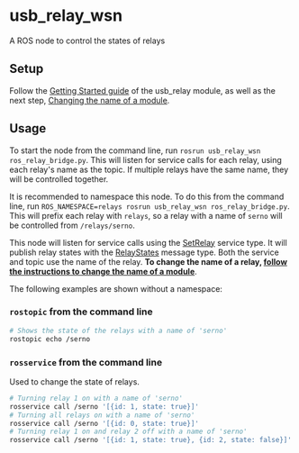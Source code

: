 # usb_relay_wsn
A ROS node to control the states of relays

## Setup

Follow the
[Getting Started guide](src/usb_relay/README.md#getting-started) of the
usb_relay module, as well as the next step, [Changing the name of a
module][change-name].

## Usage

To start the node from the command line, run `rosrun usb_relay_wsn
ros_relay_bridge.py`. This will listen for service calls for each relay,
using each relay's name as the topic. If multiple relays have the same
name, they will be controlled together.

It is recommended to namespace this node. To do this from the command
line, run `ROS_NAMESPACE=relays rosrun usb_relay_wsn
ros_relay_bridge.py`. This will prefix each relay with `relays`, so a
relay with a name of `serno` will be controlled from `/relays/serno`.

This node will listen for service calls using the
[SetRelay](srv/SetRelay.srv) service type. It will publish relay states
with the [RelayStates](msg/RelayStates.msg) message type. Both the
service and topic use the name of the relay. **To change the name of a
relay, [follow the instructions to change the name of a
module][change-name]**.

The following examples are shown without a namespace:

### `rostopic` from the command line
```bash
# Shows the state of the relays with a name of 'serno'
rostopic echo /serno
```

### `rosservice` from the command line
Used to change the state of relays.

```bash
# Turning relay 1 on with a name of 'serno'
rosservice call /serno '[{id: 1, state: true}]'
# Turning all relays on with a name of 'serno'
rosservice call /serno '[{id: 0, state: true}]'
# Turning relay 1 on and relay 2 off with a name of 'serno'
rosservice call /serno '[{id: 1, state: true}, {id: 2, state: false}]'
```

[change-name]: src/usb_relay/README.md#changing-the-name-of-a-module